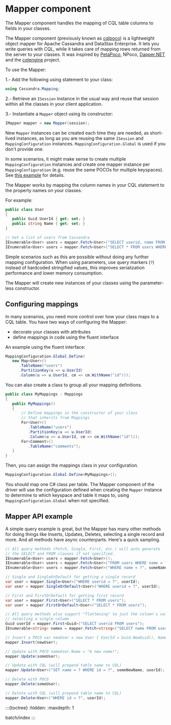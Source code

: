 # Mapper component

The Mapper component handles the mapping of CQL table columns to fields in your classes.

The Mapper component (previously known as [cqlpoco][cqlpoco]) is a lightweight object mapper for Apache Cassandra and DataStax Enterprise. It lets you write queries with CQL, while it takes care of mapping rows returned from the server to your classes. It was inspired by [PetaPoco][petapoco], NPoco, [Dapper.NET][dapper] and the [cqlengine][cqlengine] project.

To use the Mapper:

1.- Add the following using statement to your class:

```csharp
using Cassandra.Mapping;
```

2.- Retrieve an `ISession` instance in the usual way and reuse that session within all the classes in your client application.

3.- Instantiate a `Mapper` object using its constructor:

```csharp
IMapper mapper = new Mapper(session);
```

New `Mapper` instances can be created each time they are needed, as short-lived instances, as long as you are reusing the same `ISession` and `MappingConfiguration` instances. `MappingConfiguration.Global` is used if you don't provide one.

In some scenarios, it might make sense to create multiple `MappingConfiguration` instances and create one mapper instance per `MappingConfiguration` (e.g. reuse the same POCOs for multiple keyspaces).
See [this example](https://github.com/scylladb/csharp-driver/blob/master/examples/Mapper/MultipleKeyspacesSingleSession/MapperManager.cs) for details.

The Mapper works by mapping the column names in your CQL statement to the property names on your classes.

For example:

```csharp
public class User
{
   public Guid UserId { get; set; }
   public string Name { get; set; }
}

// Get a list of users from Cassandra
IEnumerable<User> users = mapper.Fetch<User>("SELECT userid, name FROM users");
IEnumerable<User> users = mapper.Fetch<User>("SELECT * FROM users WHERE name = ?", someName);
```

Simple scenarios such as this are possible without doing any further mapping configuration. When using parameters, use query markers (`?`) instead of hardcoded stringified values, this improves serialization performance and lower memory consumption.

The Mapper will create new instances of your classes using the parameter-less constructor.

## Configuring mappings

In many scenarios, you need more control over how your class maps to a CQL table. You have two ways of configuring the Mapper:

- decorate your classes with attributes
- define mappings in code using the fluent interface

An example using the fluent interface:

```csharp
MappingConfiguration.Global.Define(
   new Map<User>()
      .TableName("users")
      .PartitionKey(u => u.UserId)
      .Column(u => u.UserId, cm => cm.WithName("id")));
```

You can also create a class to group all your mapping definitions.

```csharp
public class MyMappings : Mappings
{
   public MyMappings()
   {
       // Define mappings in the constructor of your class
       // that inherits from Mappings
       For<User>()
          .TableName("users")
          .PartitionKey(u => u.UserId)
          .Column(u => u.UserId, cm => cm.WithName("id")));
       For<Comment>()
          .TableName("comments");
   }
}
```

Then, you can assign the mappings class in your configuration.

```csharp
MappingConfiguration.Global.Define<MyMappings>();
```

You should map one C# class per table. The Mapper component of the driver will use the configuration defined when creating the `Mapper` instance to determine to which keyspace and table it maps to, using `MappingConfiguration.Global` when not specified.

## Mapper API example

A simple query example is great, but the Mapper has many other methods for doing things like Inserts, Updates, Deletes, selecting a single record and more. And all methods have async counterparts. Here's a quick sampling.

```csharp
// All query methods (Fetch, Single, First, etc.) will auto generate
// the SELECT and FROM clauses if not specified.
IEnumerable<User> users = mapper.Fetch<User>();
IEnumerable<User> users = mapper.Fetch<User>("FROM users WHERE name = ?", someName);
IEnumerable<User> users = mapper.Fetch<User>("WHERE name = ?", someName);

// Single and SingleOrDefault for getting a single record
var user = mapper.Single<User>("WHERE userid = ?", userId);
var user = mapper.SingleOrDefault<User>("WHERE userid = ?", userId);

// First and FirstOrDefault for getting first record
var user = mapper.First<User>("SELECT * FROM users");
var user = mapper.FirstOrDefault<User>("SELECT * FROM users");

// All query methods also support "flattening" to just the column's value type when
// selecting a single column
Guid userId = mapper.First<Guid>("SELECT userid FROM users");
IEnumerable<string> names = mapper.Fetch<string>("SELECT name FROM users");

// Insert a POCO var newUser = new User { UserId = Guid.NewGuid(), Name = "SomeNewUser" };
mapper.Insert(newUser);

// Update with POCO someUser.Name = "A new name!";
mapper.Update(someUser);

// Update with CQL (will prepend table name to CQL)
mapper.Update<User>("SET name = ? WHERE id = ?", someNewName, userId);

// Delete with POCO
mapper.Delete(someUser);

// Delete with CQL (will prepend table name to CQL)
mapper.Delete<User>("WHERE id = ?", userId);
```

[cqlpoco]: https://github.com/LukeTillman/cqlpoco
[dapper]: https://github.com/StackExchange/dapper-dot-net
[petapoco]: https://github.com/toptensoftware/PetaPoco
[cqlengine]: https://github.com/cqlengine/cqlengine


:::{toctree}
:hidden:
:maxdepth: 1

batch/index
:::
